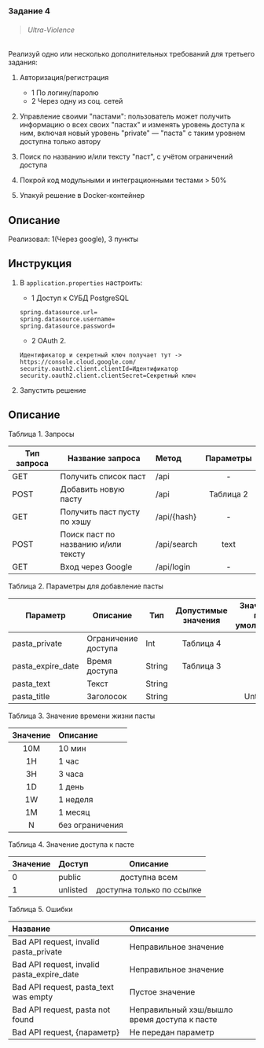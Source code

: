 ### Задание 4

> ###### Ultra-Violence

Реализуй одно или несколько дополнительных требований для третьего задания:
1. Авторизация/регистрация
    + 1 По логину/паролю
    + 2 Через одну из соц. сетей

2. Управление своими "пастами": пользователь может получить информацию о всех своих "пастах" и изменять уровень доступа к ним, включая новый уровень "private" — "паста" с таким уровнем доступна только автору

3. Поиск по названию и/или тексту "паст", с учётом ограничений доступа

4. Покрой код модульными и интеграционными тестами > 50%

5. Упакуй решение в Docker-контейнер

## Описание

Реализовал: 1(Через google), 3 пункты

## Инструкция

1. В `application.properties` настроить:
    + 1 Доступ к СУБД PostgreSQL
    ```
    spring.datasource.url=
    spring.datasource.username=
    spring.datasource.password=
    ```
    + 2 OAuth 2.
    ```
    Идентификатор и секретный ключ получает тут -> https://console.cloud.google.com/
    security.oauth2.client.clientId=Идентификатор
    security.oauth2.client.clientSecret=Секретный ключ
    ```

2. Запустить решение

## Описание

Таблица 1. Запросы

| Тип запроса   | Название запроса                      | Метод         | Параметры |
| ------------- | ------------------------------------- | :------------ | :-------: |
|   GET         | Получить список паст                  | /api          |     -     |
|   POST        | Добавить новую пасту                  | /api          | Таблица 2 |
|   GET         | Получить паст пусту по хэшу           | /api/{hash}   |     -     |
|   POST        | Поиск паст по названию и/или тексту   | /api/search   |   text    |
|   GET         | Вход через Google                     | /api/login    |     -     |


Таблица 2. Параметры для добавление пасты

| Параметр          | Описание              | Тип       | Допустимые значения   | Значения по умолчанию | Обязательный  |
| ----------------- | --------------------- | --------- | :-------------------: | :-------------------: | :-----------: |
| pasta_private     | Ограничение доступа   | Int       |       Таблица 4       |           -           |       +       |
| pasta_expire_date | Время доступа         | String    |       Таблица 3       |           -           |       +       |
| pasta_text        | Текст                 | String    |                       |           -           |       +       |
| pasta_title       | Заголосок             | String    |                       |       Untitled        |       -       |
 
Таблица 3. Значение времени жизни пасты
 
| Значение  | Описание          |
| :-------: | :---------------  |
|   10M     | 10 мин            |
|   1H      | 1 час             |
|   3H      | 3 часа            |
|   1D      | 1 день            |
|   1W      | 1 неделя          |
|   1M      | 1 месяц           |
|   N       | без ограничения   |
 
Таблица 4. Значение доступа к пасте
 
| Значение  | Доступ    | Описание                  |
| --------- | --------- | :-----------------------: |
|     0     | public    | доступна всем             |
|     1     | unlisted  | доступна только по ссылке |

Таблица 5. Ошибки

| Название                                      | Описание                                       |
| :-------------------------------------------- | :--------------------------------------------- |
| Bad API request, invalid pasta_private        | Неправильное значение                          |
| Bad API request, invalid pasta_expire_date    | Неправильное значение                          |
| Bad API request, pasta_text was empty         | Пустое значение                                |
| Bad API request, pasta not found              | Неправильный хэш/вышло время доступа к пасте   |
| Bad API request, {параметр}                   | Не передан параметр                            |
